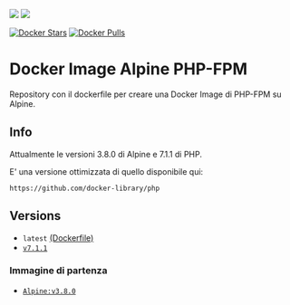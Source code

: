 [![](https://images.microbadger.com/badges/image/scolagreco/alpine-php-fpm.svg)](https://microbadger.com/images/scolagreco/alpine-php-fpm "Get your own image badge on microbadger.com") 
[![](https://images.microbadger.com/badges/commit/scolagreco/alpine-php-fpm.svg)](https://microbadger.com/images/scolagreco/alpine-php-fpm "Get your own commit badge on microbadger.com")

[![Docker Stars](https://img.shields.io/docker/stars/scolagreco/alpine-php-fpm.svg)](https://hub.docker.com/r/scolagreco/alpine-php-fpm.svg/)
[![Docker Pulls](https://img.shields.io/docker/pulls/scolagreco/alpine-php-fpm.svg)](https://hub.docker.com/r/scolagreco/alpine-php-fpm.svg/)

# Docker Image Alpine PHP-FPM

Repository con il dockerfile per creare una Docker Image di PHP-FPM su Alpine.

## Info

Attualmente le versioni 3.8.0 di Alpine e 7.1.1 di PHP.

E' una versione ottimizzata di quello disponibile qui:

	https://github.com/docker-library/php

## Versions

- `latest` [(Dockerfile)](https://github.com/scolagreco/alpine-php-fpm/blob/master/Dockerfile)
- [`v7.1.1`](https://github.com/scolagreco/alpine-php-fpm/releases/tag/v7.1.1)

### Immagine di partenza

- [`Alpine:v3.8.0`](https://github.com/scolagreco/docker-alpine/releases/tag/v3.8.0)
